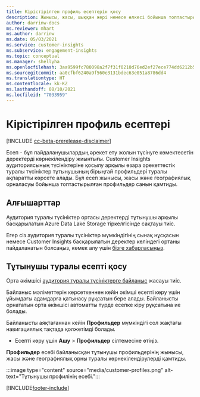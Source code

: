 ```yaml
---
title: Кірістірілген профиль есептерін қосу
description: Жынысы, жасы, шыққан жері немесе өлкесі бойынша топтастырылған кірістірілген профильді есептерді жасау жолы.
author: darrinw-docs
ms.reviewer: mhart
ms.author: darrinw
ms.date: 05/03/2021
ms.service: customer-insights
ms.subservice: engagement-insights
ms.topic: conceptual
ms.manager: shellyha
ms.openlocfilehash: 3aa9599fc780098a2f7f31f0210d76ed2ef27ece774dd6212b5cb2a599ad537e
ms.sourcegitcommit: aa0cfbf6240a9f560e3131bdec63e051a8786dd4
ms.translationtype: HT
ms.contentlocale: kk-KZ
ms.lasthandoff: 08/10/2021
ms.locfileid: "7033959"
---
```

# <a name="out-of-box-profile-reports"></a>Кірістірілген профиль есептері

[!INCLUDE [cc-beta-prerelease-disclaimer](includes/cc-beta-prerelease-disclaimer.md)]

Есеп - бұл пайдаланушылардың әрекет ету жолын түсінуге көмектесетін деректерді көрнекілендіру жиынтығы. Customer Insights аудиториясының түсініктеріне қосылу арқылы өзара әрекеттестік туралы түсініктер тұтынушының бірыңғай профильдері туралы ақпаратты көрсете алады. Бұл есеп жынысы, жасы және географиялық орналасуы бойынша топтастырылған профильдер санын қамтиды.

## <a name="prerequisites"></a>Алғышарттар

Аудитория туралы түсініктер ортасы деректерді тұтынушы арқылы басқарылатын Azure Data Lake Storage тіркелгісінде сақтауы тиіс.

Егер сіз аудитория туралы түсініктер мүмкіндігінің сынақ нұсқасын немесе Customer Insights басқарылатын деректер көліндегі ортаны пайдаланатын болсаңыз, көмек алу үшін [бізге хабарласыңыз](https://go.microsoft.com/fwlink/?linkid=2145734).  


## <a name="enable-the-customer-profile-report"></a>Тұтынушы туралы есепті қосу

Орта әкімшісі [аудитория туралы түсініктерге байланыс](configure-connections.md) жасауы тиіс.

Байланыс мәліметтерін көрсеткеннен кейін әкімші есепті көру үшін ұйымдағы адамдарға қатынасу рұқсатын бере алады. Байланысты орнататын орта әкімшісі автоматты түрде есепке кіру рұқсатына ие болады. 

Байланысты аяқтағаннан кейін **Профильдер** мүмкіндігі сол жақтағы навигациялық тақтада қолжетімді болады. 

- Есепті көру үшін **Ашу** > **Профильдер** сілтемесіне өтіңіз.

**Профильдер** есебі байланысқан тұтынушы профильдерінің жынысы, жасы және географиялық орны туралы көрнекілендірулерді қамтиды.

:::image type="content" source="media/customer-profiles.png" alt-text="Тұтынушы профилінің есебі.":::

[!INCLUDE[footer-include](../includes/footer-banner.md)]